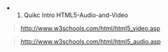 - 01. Quikc Intro HTML5-Audio-and-Video


> http://www.w3schools.com/html/html5_video.asp

> http://www.w3schools.com/html/html5_audio.asp
